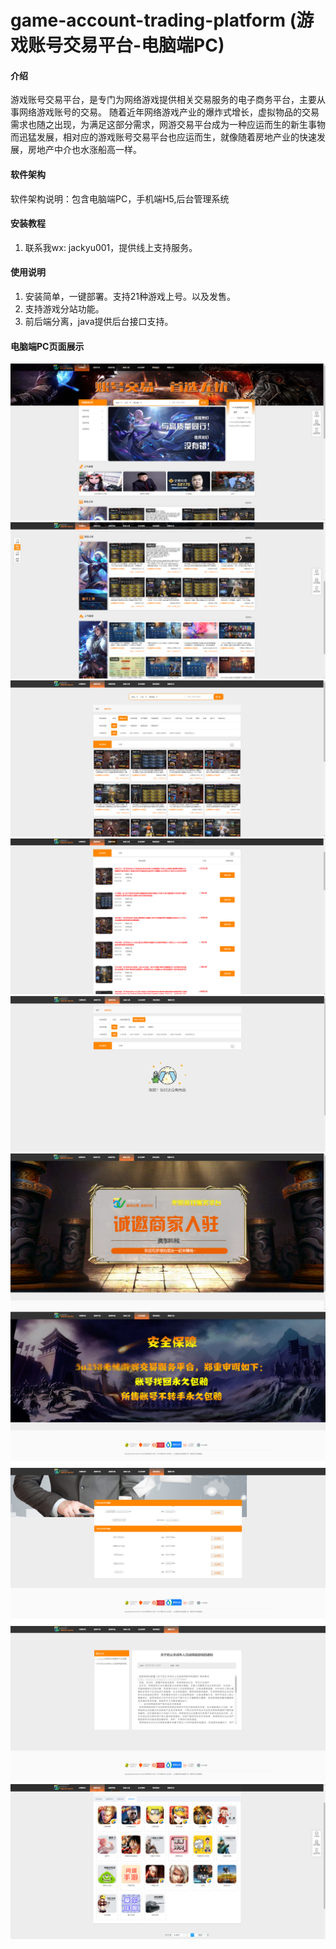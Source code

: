 # game-account-trading-platform (游戏账号交易平台-电脑端PC)

#### 介绍
游戏账号交易平台，是专门为网络游戏提供相关交易服务的电子商务平台，主要从事网络游戏账号的交易。 随着近年网络游戏产业的爆炸式增长，虚拟物品的交易需求也随之出现，为满足这部分需求，网游交易平台成为一种应运而生的新生事物而迅猛发展，相对应的游戏账号交易平台也应运而生，就像随着房地产业的快速发展，房地产中介也水涨船高一样。

#### 软件架构
软件架构说明：包含电脑端PC，手机端H5,后台管理系统


#### 安装教程

1.  联系我wx: jackyu001，提供线上支持服务。


#### 使用说明

1.  安装简单，一键部署。支持21种游戏上号。以及发售。
2.  支持游戏分站功能。
3.  前后端分离，java提供后台接口支持。



#### 电脑端PC页面展示

![Image text](pc/20210726215212.png)
![Image text](pc/20210726215339.png)
![Image text](pc/20210726215415.png)
![Image text](pc/20210726215434.png)
![Image text](pc/20210726215458.png)
![Image text](pc/20210726215531.png)
![Image text](pc/20210726215602.png)
![Image text](pc/20210726215643.png)
![Image text](pc/20210726215711.png)
![Image text](pc/20210726215733.png)
